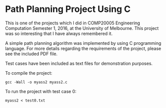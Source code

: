 # Path Planning Project Using C

This is one of the projects which I did in COMP20005 Engineering Computation Semester 1, 2016, at the University of Melbourne. This project was so interesting that I have always remembered it.

A simple path planning algorithm was implemented by using C programming language. For more details regarding the requirements of the project, please see the included PDF file.

Test cases have been included as text files for demonstration purposes.

To compile the project:

```
gcc -Wall -o myass2 myass2.c
```

To run the project with test case 0:

```
myass2 < test0.txt
```